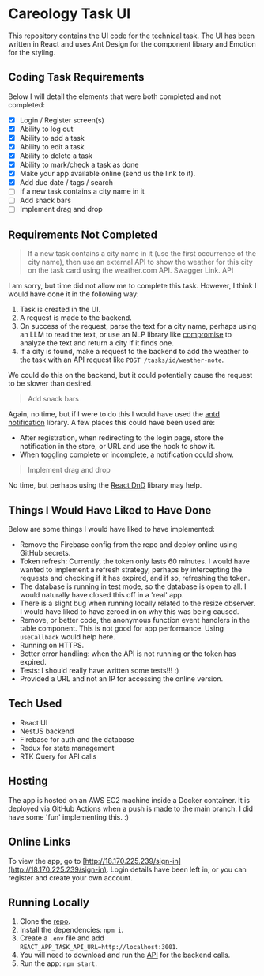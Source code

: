 # Careology Task UI

This repository contains the UI code for the technical task. The UI has been written in React and uses Ant Design for the component library and Emotion for the styling.

## Coding Task Requirements

Below I will detail the elements that were both completed and not completed:

- [x] Login / Register screen(s)
- [x] Ability to log out
- [x] Ability to add a task
- [x] Ability to edit a task
- [x] Ability to delete a task
- [x] Ability to mark/check a task as done
- [x] Make your app available online (send us the link to it).
- [x] Add due date / tags / search
- [ ] If a new task contains a city name in it
- [ ] Add snack bars
- [ ] Implement drag and drop

## Requirements Not Completed

> If a new task contains a city name in it (use the first occurrence of the city name), then use an external API to show the weather for this city on the task card using the weather.com API. Swagger Link. API

I am sorry, but time did not allow me to complete this task. However, I think I would have done it in the following way:

1. Task is created in the UI.
2. A request is made to the backend.
3. On success of the request, parse the text for a city name, perhaps using an LLM to read the text, or use an NLP library like [compromise](https://www.npmjs.com/package/compromise) to analyze the text and return a city if it finds one.
4. If a city is found, make a request to the backend to add the weather to the task with an API request like `POST /tasks/id/weather-note`.

We could do this on the backend, but it could potentially cause the request to be slower than desired.

> Add snack bars

Again, no time, but if I were to do this I would have used the [antd notification](https://ant.design/components/notification/) library. A few places this could have been used are:

- After registration, when redirecting to the login page, store the notification in the store, or URL and use the hook to show it.
- When toggling complete or incomplete, a notification could show.

> Implement drag and drop

No time, but perhaps using the [React DnD](https://react-dnd.github.io/react-dnd/about) library may help.

## Things I Would Have Liked to Have Done

Below are some things I would have liked to have implemented:

- Remove the Firebase config from the repo and deploy online using GitHub secrets.
- Token refresh: Currently, the token only lasts 60 minutes. I would have wanted to implement a refresh strategy, perhaps by intercepting the requests and checking if it has expired, and if so, refreshing the token.
- The database is running in test mode, so the database is open to all. I would naturally have closed this off in a 'real' app.
- There is a slight bug when running locally related to the resize observer. I would have liked to have zeroed in on why this was being caused.
- Remove, or better code, the anonymous function event handlers in the table component. This is not good for app performance. Using `useCallback` would help here.
- Running on HTTPS.
- Better error handling: when the API is not running or the token has expired.
- Tests: I should really have written some tests!!! :)
- Provided a URL and not an IP for accessing the online version.

## Tech Used

- React UI
- NestJS backend
- Firebase for auth and the database
- Redux for state management
- RTK Query for API calls

## Hosting

The app is hosted on an AWS EC2 machine inside a Docker container. It is deployed via GitHub Actions when a push is made to the main branch. I did have some 'fun' implementing this. :)

## Online Links

To view the app, go to [http://18.170.225.239/sign-in](http://18.170.225.239/sign-in). Login details have been left in, or you can register and create your own account.

## Running Locally

1. Clone the [repo](https://github.com/InfinatechLTD/careology-task-ui).
2. Install the dependencies: `npm i`.
3. Create a `.env` file and add `REACT_APP_TASK_API_URL=http://localhost:3001`.
4. You will need to download and run the [API](https://github.com/InfinatechLTD/careology-task-api) for the backend calls.
5. Run the app: `npm start`.
